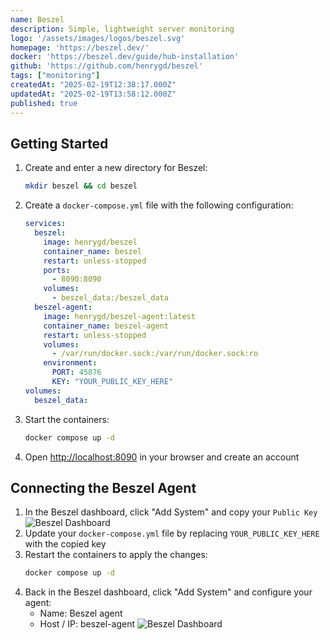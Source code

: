 ```yaml
---
name: Beszel
description: Simple, lightweight server monitoring
logo: '/assets/images/logos/beszel.svg'
homepage: 'https://beszel.dev/'
docker: 'https://beszel.dev/guide/hub-installation'
github: 'https://github.com/henrygd/beszel'
tags: ["monitoring"]
createdAt: "2025-02-19T12:38:17.000Z"
updatedAt: "2025-02-19T13:58:12.000Z"
published: true
---
```


## Getting Started

1. Create and enter a new directory for Beszel:
    ```bash
    mkdir beszel && cd beszel
    ```
2. Create a `docker-compose.yml` file with the following configuration:
    ```yaml
    services:
      beszel:
        image: henrygd/beszel
        container_name: beszel
        restart: unless-stopped
        ports:
          - 8090:8090
        volumes:
          - beszel_data:/beszel_data
      beszel-agent:
        image: henrygd/beszel-agent:latest
        container_name: beszel-agent
        restart: unless-stopped
        volumes:
          - /var/run/docker.sock:/var/run/docker.sock:ro
        environment:
          PORT: 45876
          KEY: "YOUR_PUBLIC_KEY_HERE"
    volumes:
      beszel_data:
    ```
3. Start the containers:
    ```bash
    docker compose up -d
    ```
4. Open [http://localhost:8090](http://localhost:8090) in your browser and create an account

## Connecting the Beszel Agent

1. In the Beszel dashboard, click "Add System" and copy your `Public Key`
    ![Beszel Dashboard](./assets/images/guides/beszel/beszel_guide_01.png)
2. Update your `docker-compose.yml` file by replacing `YOUR_PUBLIC_KEY_HERE` with the copied key
3. Restart the containers to apply the changes:
    ```bash
    docker compose up -d
    ```
4. Back in the Beszel dashboard, click "Add System" and configure your agent:
    - Name: Beszel agent
    - Host / IP: beszel-agent
    ![Beszel Dashboard](./assets/images/guides/beszel/beszel_guide_02.png)
